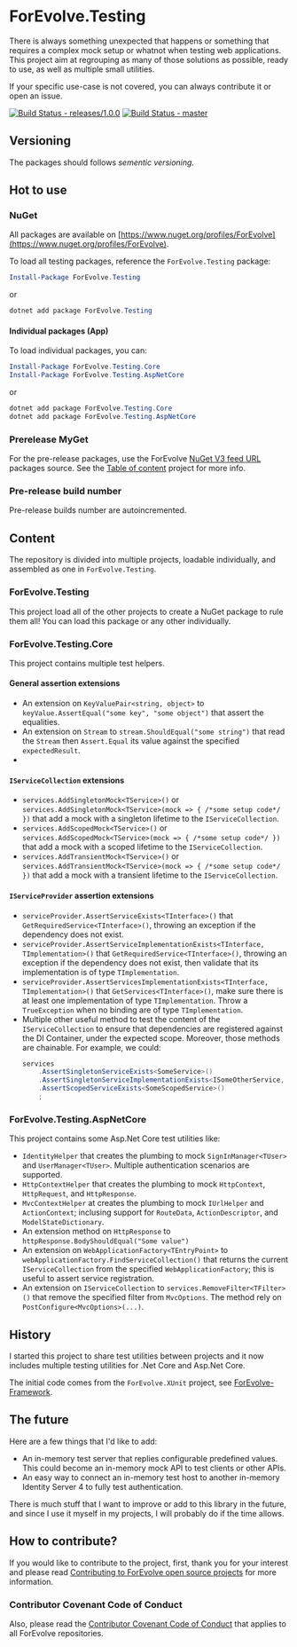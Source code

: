 # ForEvolve.Testing

There is always something unexpected that happens or something that requires a complex mock setup or whatnot when testing web applications. This project aim at regrouping as many of those solutions as possible, ready to use, as well as multiple small utilities.

If your specific use-case is not covered, you can always contribute it or open an issue.

[![Build Status - releases/1.0.0](https://forevolve.visualstudio.com/ForEvolve-Framework/_apis/build/status/ForEvolve.Testing?branchName=releases/1.0.0)](https://forevolve.visualstudio.com/ForEvolve-Framework/_build/latest?definitionId=42&branchName=releases/1.0.0)
[![Build Status - master](https://forevolve.visualstudio.com/ForEvolve-Framework/_apis/build/status/ForEvolve.Testing?branchName=master)](https://forevolve.visualstudio.com/ForEvolve-Framework/_build/latest?definitionId=42&branchName=master)

## Versioning

The packages should follows _sementic versioning_.

## Hot to use

### NuGet

All packages are available on [https://www.nuget.org/profiles/ForEvolve](https://www.nuget.org/profiles/ForEvolve).

To load all testing packages, reference the `ForEvolve.Testing` package:

```PowerShell
Install-Package ForEvolve.Testing
```

or

```PowerShell
dotnet add package ForEvolve.Testing
```

#### Individual packages (App)

To load individual packages, you can:

```PowerShell
Install-Package ForEvolve.Testing.Core
Install-Package ForEvolve.Testing.AspNetCore
```

or

```PowerShell
dotnet add package ForEvolve.Testing.Core
dotnet add package ForEvolve.Testing.AspNetCore
```

### Prerelease MyGet

For the pre-release packages, use the ForEvolve [NuGet V3 feed URL](https://www.myget.org/F/forevolve/api/v3/index.json) packages source. See the [Table of content](https://github.com/ForEvolve/Toc) project for more info.

### Pre-release build number

Pre-release builds number are autoincremented.

## Content

The repository is divided into multiple projects, loadable individually, and assembled as one in `ForEvolve.Testing`.

### ForEvolve.Testing

This project load all of the other projects to create a NuGet package to rule them all! You can load this package or any other individually.

### ForEvolve.Testing.Core

This project contains multiple test helpers.

#### General assertion extensions

-   An extension on `KeyValuePair<string, object>` to `keyValue.AssertEqual("some key", "some object")` that assert the equalities.
-   An extension on `Stream` to `stream.ShouldEqual("some string")` that read the `Stream` then `Assert.Equal` its value against the specified `expectedResult`.
-

#### `IServiceCollection` extensions

-   `services.AddSingletonMock<TService>()` or `services.AddSingletonMock<TService>(mock => { /*some setup code*/ })` that add a mock with a singleton lifetime to the `IServiceCollection`.
-   `services.AddScopedMock<TService>()` or `services.AddScopedMock<TService>(mock => { /*some setup code*/ })` that add a mock with a scoped lifetime to the `IServiceCollection`.
-   `services.AddTransientMock<TService>()` or `services.AddTransientMock<TService>(mock => { /*some setup code*/ })` that add a mock with a transient lifetime to the `IServiceCollection`.

#### `IServiceProvider` assertion extensions

-   `serviceProvider.AssertServiceExists<TInterface>()` that `GetRequiredService<TInterface>()`, throwing an exception if the dependency does not exist.
-   `serviceProvider.AssertServiceImplementationExists<TInterface, TImplementation>()` that `GetRequiredService<TInterface>()`, throwing an exception if the dependency does not exist, then validate that its implementation is of type `TImplementation`.
-   `serviceProvider.AssertServicesImplementationExists<TInterface, TImplementation>()` that `GetServices<TInterface>()`, make sure there is at least one implementation of type `TImplementation`. Throw a `TrueException` when no binding are of type `TImplementation`.
-   Multiple other useful method to test the content of the `IServiceCollection` to ensure that dependencies are registered against the DI Container, under the expected scope. Moreover, those methods are chainable. For example, we could:
    ```csharp
    services
        .AssertSingletonServiceExists<SomeService>()
        .AssertSingletonServiceImplementationExists<ISomeOtherService, DefaultSomeOtherService>()
        .AssertScopedServiceExists<SomeScopedService>()
        ;
    ```

### ForEvolve.Testing.AspNetCore

This project contains some Asp.Net Core test utilities like:

-   `IdentityHelper` that creates the plumbing to mock `SignInManager<TUser>` and `UserManager<TUser>`. Multiple authentication scenarios are supported.
-   `HttpContextHelper` that creates the plumbing to mock `HttpContext`, `HttpRequest`, and `HttpResponse`.
-   `MvcContextHelper` at creates the plumbing to mock `IUrlHelper` and `ActionContext`; inclusing support for `RouteData`, `ActionDescriptor`, and `ModelStateDictionary`.
-   An extension method on `HttpResponse` to `httpResponse.BodyShouldEqual("Some value")`
-   An extension on `WebApplicationFactory<TEntryPoint>` to `webApplicationFactory.FindServiceCollection()` that returns the current `IServiceCollection` from the specified `WebApplicationFactory`; this is useful to assert service registration.
-   An extension on `IServiceCollection` to `services.RemoveFilter<TFilter>()` that remove the specified filter from `MvcOptions`. The method rely on `PostConfigure<MvcOptions>(...)`.

## History

I started this project to share test utilities between projects and it now includes multiple testing utilities for .Net Core and Asp.Net Core.

The initial code comes from the `ForEvolve.XUnit` project, see [ForEvolve-Framework](https://github.com/ForEvolve/ForEvolve-Framework).

## The future

Here are a few things that I'd like to add:

-   An in-memory test server that replies configurable predefined values. This could become an in-memory mock API to test clients or other APIs.
-   An easy way to connect an in-memory test host to another in-memory Identity Server 4 to fully test authentication.

There is much stuff that I want to improve or add to this library in the future, and since I use it myself in my projects, I will probably do if the time allows.

## How to contribute?

If you would like to contribute to the project, first, thank you for your interest and please read [Contributing to ForEvolve open source projects](https://github.com/ForEvolve/ForEvolve-Framework/tree/master/CONTRIBUTING.md) for more information.

### Contributor Covenant Code of Conduct

Also, please read the [Contributor Covenant Code of Conduct](https://github.com/ForEvolve/ForEvolve-Framework/tree/master/CODE_OF_CONDUCT.md) that applies to all ForEvolve repositories.
